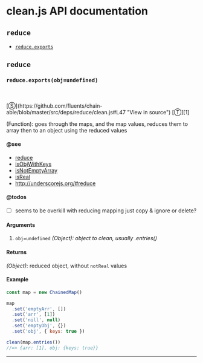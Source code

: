# clean.js API documentation

<!-- div class="toc-container" -->

<!-- div -->

## `reduce`
* <a href="#reduce-prototype-exports"  data-meta="exports obj undefined"  data-call="exports obj undefined"  data-category="Methods"  data-description="Function goes through the maps and the map values reduces them to array then to an object using the reduced values"  data-name="exports"  data-member="reduce"  data-see="href https github com fluents chain able blob master src deps reduce clean js label reduce href https github com fluents chain able search utf8 E2 9C 93 q isObjWithKeys type label isObjWithKeys href https github com fluents chain able search utf8 E2 9C 93 q isNotEmptyArray type label isNotEmptyArray href https github com fluents chain able search utf8 E2 9C 93 q isReal type label isReal href http underscorejs org reduce label http underscorejs org reduce"  data-todos="seems to be overkill with reducing mapping just copy ignore or delete"  data-all="meta exports obj undefined call exports obj undefined category Methods description Function goes through the maps and the map values reduces them to array then to an object using the reduced values name exports member reduce see href https github com fluents chain able blob master src deps reduce clean js label reduce href https github com fluents chain able search utf8 E2 9C 93 q isObjWithKeys type label isObjWithKeys href https github com fluents chain able search utf8 E2 9C 93 q isNotEmptyArray type label isNotEmptyArray href https github com fluents chain able search utf8 E2 9C 93 q isReal type label isReal href http underscorejs org reduce label http underscorejs org reduce notes todos seems to be overkill with reducing mapping just copy ignore or delete n klassProps" >`reduce.exports`</a>

<!-- /div -->

<!-- /div -->

<!-- div class="doc-container" -->

<!-- div -->

## `reduce`

<!-- div -->

<h3 id="reduce-prototype-exports" data-member="reduce" data-category="Methods" data-name="exports"><code>reduce.exports(obj=undefined)</code></h3>
<br>
<br>
[&#x24C8;](https://github.com/fluents/chain-able/blob/master/src/deps/reduce/clean.js#L47 "View in source") [&#x24C9;][1]

(Function): goes through the maps, and the map values, reduces them to array then to an object using the reduced values


#### @see 

* <a href="https://github.com/fluents/chain-able/blob/master/src/deps/reduce/clean.js" >reduce</a>
* <a href="https://github.com/fluents/chain-able/search?utf8=%E2%9C%93&q=isObjWithKeys&type=" >isObjWithKeys</a>
* <a href="https://github.com/fluents/chain-able/search?utf8=%E2%9C%93&q=isNotEmptyArray&type=" >isNotEmptyArray</a>
* <a href="https://github.com/fluents/chain-able/search?utf8=%E2%9C%93&q=isReal&type=" >isReal</a>
* <a href="http://underscorejs.org/#reduce" >http://underscorejs.org/#reduce</a>

#### @todos 

- [ ] seems to be overkill with reducing mapping just copy & ignore or delete?
 
#### Arguments
1. `obj=undefined` *(Object): object to clean, usually .entries()*

#### Returns
*(Object)*: reduced object, without `notReal` values

#### Example
```js
const map = new ChainedMap()

map
  .set('emptyArr', [])
  .set('arr', [1])
  .set('nill', null)
  .set('emptyObj', {})
  .set('obj', { keys: true })

clean(map.entries())
//=> {arr: [1], obj: {keys: true}}

```
---

<!-- /div -->

<!-- /div -->

<!-- /div -->

 [1]: #reduce "Jump back to the TOC."
